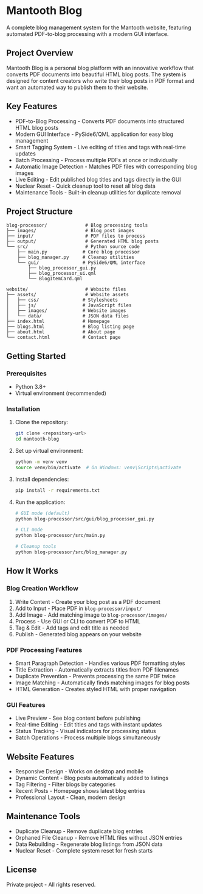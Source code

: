 # Mantooth Blog

A complete blog management system for the Mantooth website, featuring automated PDF-to-blog processing with a modern GUI interface.

## Project Overview

Mantooth Blog is a personal blog platform with an innovative workflow that converts PDF documents into beautiful HTML blog posts. The system is designed for content creators who write their blog posts in PDF format and want an automated way to publish them to their website.

## Key Features

- PDF-to-Blog Processing - Converts PDF documents into structured HTML blog posts
- Modern GUI Interface - PySide6/QML application for easy blog management
- Smart Tagging System - Live editing of titles and tags with real-time updates
- Batch Processing - Process multiple PDFs at once or individually
- Automatic Image Detection - Matches PDF files with corresponding blog images
- Live Editing - Edit published blog titles and tags directly in the GUI
- Nuclear Reset - Quick cleanup tool to reset all blog data
- Maintenance Tools - Built-in cleanup utilities for duplicate removal

## Project Structure

```
blog-processor/              # Blog processing tools
├── images/                  # Blog post images
├── input/                   # PDF files to process
├── output/                  # Generated HTML blog posts
└── src/                     # Python source code
    ├── main.py             # Core blog processor
    ├── blog_manager.py     # Cleanup utilities
    └── gui/                # PySide6/QML interface
        ├── blog_processor_gui.py
        ├── blog_processor_ui.qml
        └── BlogItemCard.qml

website/                     # Website files
├── assets/                  # Website assets
│   ├── css/                # Stylesheets
│   ├── js/                 # JavaScript files
│   ├── images/             # Website images
│   └── data/               # JSON data files
├── index.html              # Homepage
├── blogs.html              # Blog listing page
├── about.html              # About page
└── contact.html            # Contact page
```

## Getting Started

### Prerequisites
- Python 3.8+
- Virtual environment (recommended)

### Installation

1. Clone the repository:
   ```bash
   git clone <repository-url>
   cd mantooth-blog
   ```

2. Set up virtual environment:
   ```bash
   python -m venv venv
   source venv/bin/activate  # On Windows: venv\Scripts\activate
   ```

3. Install dependencies:
   ```bash
   pip install -r requirements.txt
   ```

4. Run the application:
   ```bash
   # GUI mode (default)
   python blog-processor/src/gui/blog_processor_gui.py
   
   # CLI mode
   python blog-processor/src/main.py
   
   # Cleanup tools
   python blog-processor/src/blog_manager.py
   ```

## How It Works

### Blog Creation Workflow

1. Write Content - Create your blog post as a PDF document
2. Add to Input - Place PDF in `blog-processor/input/`
3. Add Image - Add matching image to `blog-processor/images/`
4. Process - Use GUI or CLI to convert PDF to HTML
5. Tag & Edit - Add tags and edit title as needed
6. Publish - Generated blog appears on your website

### PDF Processing Features

- Smart Paragraph Detection - Handles various PDF formatting styles
- Title Extraction - Automatically extracts titles from PDF filenames
- Duplicate Prevention - Prevents processing the same PDF twice
- Image Matching - Automatically finds matching images for blog posts
- HTML Generation - Creates styled HTML with proper navigation

### GUI Features

- Live Preview - See blog content before publishing
- Real-time Editing - Edit titles and tags with instant updates
- Status Tracking - Visual indicators for processing status
- Batch Operations - Process multiple blogs simultaneously

## Website Features

- Responsive Design - Works on desktop and mobile
- Dynamic Content - Blog posts automatically added to listings
- Tag Filtering - Filter blogs by categories
- Recent Posts - Homepage shows latest blog entries
- Professional Layout - Clean, modern design

## Maintenance Tools

- Duplicate Cleanup - Remove duplicate blog entries
- Orphaned File Cleanup - Remove HTML files without JSON entries
- Data Rebuilding - Regenerate blog listings from JSON data
- Nuclear Reset - Complete system reset for fresh starts

## License

Private project - All rights reserved.